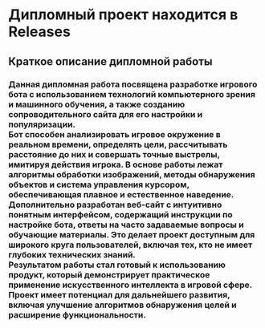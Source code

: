 <h1><strong>Дипломный проект находится в Releases</strong><br></h1>
<h2><b>Краткое описание дипломной работы</b><br></h2>
<H3>Данная дипломная работа посвящена разработке игрового бота с использованием технологий компьютерного зрения и машинного обучения, а также созданию сопроводительного сайта для его настройки и популяризации.<br>
Бот способен анализировать игровое окружение в реальном времени, определять цели, рассчитывать расстояние до них и совершать точные выстрелы, имитируя действия игрока. В основе работы лежат алгоритмы обработки изображений, методы обнаружения объектов и система управления курсором, обеспечивающая плавное и естественное наведение.<br>
Дополнительно разработан веб-сайт с интуитивно понятным интерфейсом, содержащий инструкции по настройке бота, ответы на часто задаваемые вопросы и обучающие материалы. Это делает проект доступным для широкого круга пользователей, включая тех, кто не имеет глубоких технических знаний.<br>
Результатом работы стал готовый к использованию продукт, который демонстрирует практическое применение искусственного интеллекта в игровой сфере. Проект имеет потенциал для дальнейшего развития, включая улучшение алгоритмов обнаружения целей и расширение функциональности.<br></H3>
